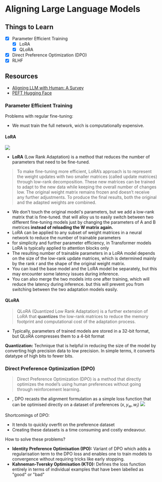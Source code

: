# Aligning Large Language Models

## Things to Learn
- [x] Parameter Efficient Training
    - [x] LoRA
    - [x] QLoRA
- [x] Direct Preference Optimization (DPO)
- [x] RLHF

## Resources
- [Aligning LLM with Human: A Survey](https://github.com/GaryYufei/AlignLLMHumanSurvey)
- [PEFT Hugging Face](https://huggingface.co/docs/peft/main/en/conceptual_guides/lora)

### Parameter Efficient Training
Problems with regular fine-tuning:
- We must train the full network, wich is computationally expensive.

#### LoRA
![](https://substackcdn.com/image/fetch/f_auto,q_auto:good,fl_progressive:steep/https%3A%2F%2Fsubstack-post-media.s3.amazonaws.com%2Fpublic%2Fimages%2F5dfbd169-eb7e-41e1-a050-556ccd6fb679_1600x672.png)
- **LoRA** (Low Rank Adaptation) is a method that reduces the number of parameters that need to be fine-tuned.
> To make fine-tuning more efficient, LoRA’s approach is to represent the weight updates with two smaller matrices (called update matrices) through low-rank decomposition. These new matrices can be trained to adapt to the new data while keeping the overall number of changes low. The original weight matrix remains frozen and doesn’t receive any further adjustments. To produce the final results, both the original and the adapted weights are combined.


- We don't touch the original model's parameters, but we add a low-rank matrix that is fine-tuned. that will alloy us to easily switch between two different fine-tuning models just by changing the parameters of A and B metrices **instead of reloading the W matrix again.**
- LoRA can be applied to any subset of weight matrices in a neural network to reduce the number of trainable parameters
- for simplicity and further parameter efficiency, in Transformer models LoRA is typically applied to attention blocks only
- The resulting number of trainable parameters in a LoRA model depends on the size of the low-rank update matrices, which is determined mainly by the rank r and the shape of the original weight matrix.
- You can load the base model and the LoRA model be separately, but this may encounter some latency issues during inference. 
- You can also merge the two models into one after training, which will reduce the latency during inference. but this will prevent you from switching between the two adaptation models easily.

#### QLoRA
> QLoRA (Quantized Low Rank Adaptation) is a further extension of LoRA that **quantizes** the low-rank matrices to reduce the memory footprint and computational cost of the adaptation process.  

- Typically, parameters of trained models are stored in a 32-bit format, but QLoRA compresses them to a 4-bit format

**Quantization:** Technique that is helpful in reducing the size of the model by converting high precision data to low precision. In simple terms, it converts datatype of high bits to fewer bits.

### Direct Preference Optimization (DPO)
> Direct Preference Optimization (DPO) is a method that directly optimizes the model’s using human preferences without going through reinforcement learning.

- , DPO recasts the alignment formulation as a simple loss function that can be optimised directly on a dataset of preferences ${(x, y_w, w_l)}$
![](https://huggingface.co/datasets/huggingface/documentation-images/resolve/main/blog/pref_tuning/data.png)

Shortcomings of DPO:
- It tends to quickly overfit on the preference dataset
- Creating these datasets is a time consuming and costly endeavour.

How to solve these problems?
- **Identity Preference Optimisation (IPO):** Variant of DPO which adds a regularisation term to the DPO loss and enables one to train models to convergence without requiring tricks like early stopping.
- **Kahneman-Tversky Optimisation (KTO):**  Defines the loss function entirely in terms of individual examples that have been labelled as "good" or "bad" 